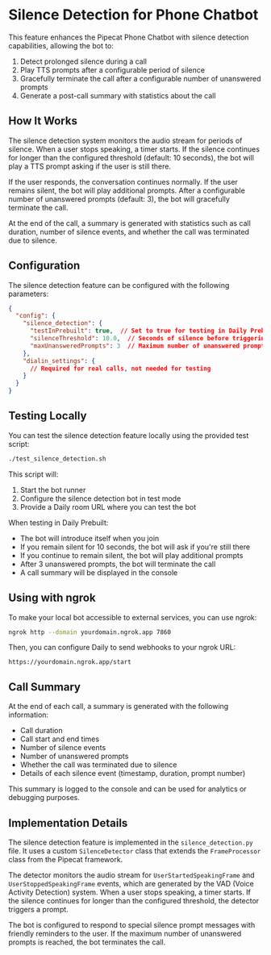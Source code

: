 # Silence Detection for Phone Chatbot

This feature enhances the Pipecat Phone Chatbot with silence detection capabilities, allowing the bot to:

1. Detect prolonged silence during a call
2. Play TTS prompts after a configurable period of silence
3. Gracefully terminate the call after a configurable number of unanswered prompts
4. Generate a post-call summary with statistics about the call

## How It Works

The silence detection system monitors the audio stream for periods of silence. When a user stops speaking, a timer starts. If the silence continues for longer than the configured threshold (default: 10 seconds), the bot will play a TTS prompt asking if the user is still there.

If the user responds, the conversation continues normally. If the user remains silent, the bot will play additional prompts. After a configurable number of unanswered prompts (default: 3), the bot will gracefully terminate the call.

At the end of the call, a summary is generated with statistics such as call duration, number of silence events, and whether the call was terminated due to silence.

## Configuration

The silence detection feature can be configured with the following parameters:

```json
{
  "config": {
    "silence_detection": {
      "testInPrebuilt": true,  // Set to true for testing in Daily Prebuilt, false for real calls
      "silenceThreshold": 10.0,  // Seconds of silence before triggering a prompt
      "maxUnansweredPrompts": 3  // Maximum number of unanswered prompts before terminating
    },
    "dialin_settings": {
      // Required for real calls, not needed for testing
    }
  }
}
```

## Testing Locally

You can test the silence detection feature locally using the provided test script:

```bash
./test_silence_detection.sh
```

This script will:
1. Start the bot runner
2. Configure the silence detection bot in test mode
3. Provide a Daily room URL where you can test the bot

When testing in Daily Prebuilt:
- The bot will introduce itself when you join
- If you remain silent for 10 seconds, the bot will ask if you're still there
- If you continue to remain silent, the bot will play additional prompts
- After 3 unanswered prompts, the bot will terminate the call
- A call summary will be displayed in the console

## Using with ngrok

To make your local bot accessible to external services, you can use ngrok:

```bash
ngrok http --domain yourdomain.ngrok.app 7860
```

Then, you can configure Daily to send webhooks to your ngrok URL:

```
https://yourdomain.ngrok.app/start
```

## Call Summary

At the end of each call, a summary is generated with the following information:

- Call duration
- Call start and end times
- Number of silence events
- Number of unanswered prompts
- Whether the call was terminated due to silence
- Details of each silence event (timestamp, duration, prompt number)

This summary is logged to the console and can be used for analytics or debugging purposes.

## Implementation Details

The silence detection feature is implemented in the `silence_detection.py` file. It uses a custom `SilenceDetector` class that extends the `FrameProcessor` class from the Pipecat framework.

The detector monitors the audio stream for `UserStartedSpeakingFrame` and `UserStoppedSpeakingFrame` events, which are generated by the VAD (Voice Activity Detection) system. When a user stops speaking, a timer starts. If the silence continues for longer than the configured threshold, the detector triggers a prompt.

The bot is configured to respond to special silence prompt messages with friendly reminders to the user. If the maximum number of unanswered prompts is reached, the bot terminates the call.
